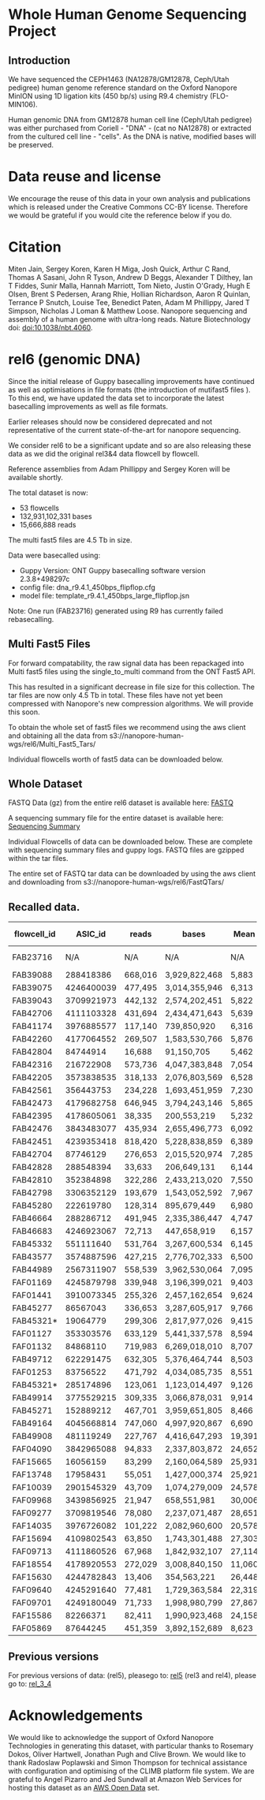 # Whole Human Genome Sequencing Project

## Introduction

We have sequenced the CEPH1463 (NA12878/GM12878, Ceph/Utah pedigree) human genome reference standard on the Oxford Nanopore MinION using 1D ligation kits (450 bp/s) using R9.4 chemistry (FLO-MIN106).

Human genomic DNA from GM12878 human cell line (Ceph/Utah pedigree) was either purchased from Coriell - "DNA" - (cat no NA12878) or extracted from the cultured cell line - "cells".  As the DNA is native, modified bases will be preserved.

# Data reuse and license

We encourage the reuse of this data in your own analysis and publications which is released under the Creative Commons CC-BY license. Therefore we would be grateful if you would cite the reference below if you do.

# Citation

Miten Jain, Sergey Koren, Karen H Miga, Josh Quick, Arthur C Rand, Thomas A Sasani, John R Tyson, Andrew D Beggs, Alexander T Dilthey, Ian T Fiddes, Sunir Malla, Hannah Marriott, Tom Nieto, Justin O'Grady, Hugh E Olsen, Brent S Pedersen, Arang Rhie, Hollian Richardson, Aaron R Quinlan, Terrance P Snutch, Louise Tee, Benedict Paten, Adam M Phillippy, Jared T Simpson, Nicholas J Loman & Matthew Loose. Nanopore sequencing and assembly of a human genome with ultra-long reads. Nature Biotechnology doi: <a href="https://doi.org/10.1038/nbt.4060">doi:10.1038/nbt.4060</a>.

# rel6 (genomic DNA)

Since the initial release of Guppy basecalling improvements have continued as well as optimisations in file formats (the introduction of mutifast5 files ). To this end, we have updated the data set to incorporate the latest basecalling improvements as well as file formats.

Earlier releases should now be considered deprecated and not representative of the current state-of-the-art for nanopore sequencing.

We consider rel6 to be a significant update and so are also releasing these data as we did the original rel3&4 data flowcell by flowcell.

Reference assemblies from Adam Phillippy and Sergey Koren will be available shortly.

The total dataset is now:

* 53 flowcells
* 132,931,102,331 bases
* 15,666,888 reads

The multi fast5 files are 4.5 Tb in size.
 
Data were basecalled using:
 * Guppy Version: ONT Guppy basecalling software version 2.3.8+498297c
 * config file: dna_r9.4.1_450bps_flipflop.cfg
 * model file: template_r9.4.1_450bps_large_flipflop.jsn
 
 
 Note: One run (FAB23716) generated using R9 has currently failed rebasecalling.
 
## Multi Fast5 Files

For forward compatability, the raw signal data has been repackaged into Multi fast5 files using the single_to_multi command from the ONT Fast5 API.

This has resulted in a significant decrease in file size for this collection. The tar files are now only 4.5 Tb in total. These files have not yet been compressed with Nanopore's new compression algorithms. We will provide this soon. 

To obtain the whole set of fast5 files we recommend using the aws client and obtaining all the data from s3://nanopore-human-wgs/rel6/Multi_Fast5_Tars/

Individual flowcells worth of fast5 data can be downloaded below.
 
## Whole Dataset

FASTQ Data (gz) from the entire rel6 dataset is available here: [FASTQ](http://s3.amazonaws.com/nanopore-human-wgs/rel6/rel_6.fastq.gz)

A sequencing summary file for the entire dataset is available here: [Sequencing Summary](http://s3.amazonaws.com/nanopore-human-wgs/rel6/rel_6_sequencing_summary.txt.gz)

Individual Flowcells of data can be downloaded below. These are complete with sequencing summary files and guppy logs. FASTQ files are gzipped within the tar files.

The entire set of FASTQ tar data can be downloaded by using the aws client and downloading from s3://nanopore-human-wgs/rel6/FastQTars/

 
## Recalled data.

| flowcell_id | ASIC_id    | reads   | bases         | Mean   | N50     | Date       | Centre  | SampleType | Kit      | Pore | Links (Fastq/Fast5)                                                                                                                                                                                            |
|-------------|------------|---------|---------------|--------|---------|------------|---------|------------|----------|------|----------------------------------------------------------------------------------------------------------------------------------------------------------------------------------------------------------------|
| FAB23716    | N/A        | N/A     | N/A           | N/A    | N/A     | 14/07/2016 | UBC     | DNA        | Rapid    | R9   | Data Not Available                                                                                                                                                                                             |
| FAB39088    | 288418386  | 668,016 | 3,929,822,468 | 5,883  | 11,218  | 19/09/2016 | Notts   | DNA        | Ligation | R9.4 | [FASTQ](http://s3.amazonaws.com/nanopore-human-wgs/rel6/FastQTars/FAB39088-288418386_Multi.tar)/[FAST5](http://s3.amazonaws.com/nanopore-human-wgs/rel6/Multi_Fast5_Tars/FAB39088-288418386_Multi_Fast5.tar)   |
| FAB39075    | 4246400039 | 477,495 | 3,014,355,946 | 6,313  | 13,297  | 20/09/2016 | UBC     | DNA        | Ligation | R9.4 | [FASTQ](http://s3.amazonaws.com/nanopore-human-wgs/rel6/FastQTars/FAB39075-4246400039_Multi.tar)/[FAST5](http://s3.amazonaws.com/nanopore-human-wgs/rel6/Multi_Fast5_Tars/FAB39075-4246400039_Multi_Fast5.tar) |
| FAB39043    | 3709921973 | 442,132 | 2,574,202,451 | 5,822  | 11,141  | 23/09/2016 | Bham    | DNA        | Ligation | R9.4 | [FASTQ](http://s3.amazonaws.com/nanopore-human-wgs/rel6/FastQTars/FAB39043-3709921973_Multi.tar)/[FAST5](http://s3.amazonaws.com/nanopore-human-wgs/rel6/Multi_Fast5_Tars/FAB39043-3709921973_Multi_Fast5.tar) |
| FAB42706    | 4111103328 | 431,694 | 2,434,471,643 | 5,639  | 9,708   | 12/10/2016 | UBC     | DNA        | Ligation | R9.4 | [FASTQ](http://s3.amazonaws.com/nanopore-human-wgs/rel6/FastQTars/FAB42706-4111103328_Multi.tar)/[FAST5](http://s3.amazonaws.com/nanopore-human-wgs/rel6/Multi_Fast5_Tars/FAB42706-4111103328_Multi_Fast5.tar) |
| FAB41174    | 3976885577 | 117,140 | 739,850,920   | 6,316  | 8,010   | 13/10/2016 | Bham    | DNA        | Ligation | R9.4 | [FASTQ](http://s3.amazonaws.com/nanopore-human-wgs/rel6/FastQTars/FAB41174-3976885577_Multi.tar)/[FAST5](http://s3.amazonaws.com/nanopore-human-wgs/rel6/Multi_Fast5_Tars/FAB41174-3976885577_Multi_Fast5.tar) |
| FAB42260    | 4177064552 | 269,507 | 1,583,530,766 | 5,876  | 10,022  | 13/10/2016 | UBC     | DNA        | Ligation | R9.4 | [FASTQ](http://s3.amazonaws.com/nanopore-human-wgs/rel6/FastQTars/FAB42260-4177064552_Multi.tar)/[FAST5](http://s3.amazonaws.com/nanopore-human-wgs/rel6/Multi_Fast5_Tars/FAB42260-4177064552_Multi_Fast5.tar) |
| FAB42804    | 84744914   | 16,688  | 91,150,705    | 5,462  | 7,427   | 14/10/2016 | Bham    | DNA        | Ligation | R9.4 | [FASTQ](http://s3.amazonaws.com/nanopore-human-wgs/rel6/FastQTars/FAB42804-84744914_Multi.tar)/[FAST5](http://s3.amazonaws.com/nanopore-human-wgs/rel6/Multi_Fast5_Tars/FAB42804-84744914_Multi_Fast5.tar)     |
| FAB42316    | 216722908  | 573,736 | 4,047,383,848 | 7,054  | 8,493   | 14/10/2016 | Notts   | DNA        | Ligation | R9.4 | [FASTQ](http://s3.amazonaws.com/nanopore-human-wgs/rel6/FastQTars/FAB42316-216722908_Multi.tar)/[FAST5](http://s3.amazonaws.com/nanopore-human-wgs/rel6/Multi_Fast5_Tars/FAB42316-216722908_Multi_Fast5.tar)   |
| FAB42205    | 3573838535 | 318,133 | 2,076,803,569 | 6,528  | 10,955  | 14/10/2016 | Notts   | DNA        | Ligation | R9.4 | [FASTQ](http://s3.amazonaws.com/nanopore-human-wgs/rel6/FastQTars/FAB42205-3573838535_Multi.tar)/[FAST5](http://s3.amazonaws.com/nanopore-human-wgs/rel6/Multi_Fast5_Tars/FAB42205-3573838535_Multi_Fast5.tar) |
| FAB42561    | 356443753  | 234,228 | 1,693,451,959 | 7,230  | 12,074  | 19/10/2016 | Notts   | DNA        | Ligation | R9.4 | [FASTQ](http://s3.amazonaws.com/nanopore-human-wgs/rel6/FastQTars/FAB42561-356443753_Multi.tar)/[FAST5](http://s3.amazonaws.com/nanopore-human-wgs/rel6/Multi_Fast5_Tars/FAB42561-356443753_Multi_Fast5.tar)   |
| FAB42473    | 4179682758 | 646,945 | 3,794,243,146 | 5,865  | 10,316  | 19/10/2016 | UBC     | DNA        | Ligation | R9.4 | [FASTQ](http://s3.amazonaws.com/nanopore-human-wgs/rel6/FastQTars/FAB42473-4179682758_Multi.tar)/[FAST5](http://s3.amazonaws.com/nanopore-human-wgs/rel6/Multi_Fast5_Tars/FAB42473-4179682758_Multi_Fast5.tar) |
| FAB42395    | 4178605061 | 38,335  | 200,553,219   | 5,232  | 10,952  | 20/10/2016 | Norwich | DNA        | Ligation | R9.4 | [FASTQ](http://s3.amazonaws.com/nanopore-human-wgs/rel6/FastQTars/FAB42395-4178605061_Multi.tar)/[FAST5](http://s3.amazonaws.com/nanopore-human-wgs/rel6/Multi_Fast5_Tars/FAB42395-4178605061_Multi_Fast5.tar) |
| FAB42476    | 3843483077 | 435,934 | 2,655,496,773 | 6,092  | 10,492  | 27/10/2016 | UBC     | DNA        | Ligation | R9.4 | [FASTQ](http://s3.amazonaws.com/nanopore-human-wgs/rel6/FastQTars/FAB42476-3843483077_Multi.tar)/[FAST5](http://s3.amazonaws.com/nanopore-human-wgs/rel6/Multi_Fast5_Tars/FAB42476-3843483077_Multi_Fast5.tar) |
| FAB42451    | 4239353418 | 818,420 | 5,228,838,859 | 6,389  | 10,490  | 28/10/2016 | Notts   | DNA        | Ligation | R9.4 | [FASTQ](http://s3.amazonaws.com/nanopore-human-wgs/rel6/FastQTars/FAB42451-4239353418_Multi.tar)/[FAST5](http://s3.amazonaws.com/nanopore-human-wgs/rel6/Multi_Fast5_Tars/FAB42451-4239353418_Multi_Fast5.tar) |
| FAB42704    | 87746129   | 276,653 | 2,015,520,974 | 7,285  | 11,804  | 28/10/2016 | UBC     | DNA        | Ligation | R9.4 | [FASTQ](http://s3.amazonaws.com/nanopore-human-wgs/rel6/FastQTars/FAB42704-87746129_Multi.tar)/[FAST5](http://s3.amazonaws.com/nanopore-human-wgs/rel6/Multi_Fast5_Tars/FAB42704-87746129_Multi_Fast5.tar)     |
| FAB42828    | 288548394  | 33,633  | 206,649,131   | 6,144  | 12,406  | 01/11/2016 | Norwich | DNA        | Ligation | R9.4 | [FASTQ](http://s3.amazonaws.com/nanopore-human-wgs/rel6/FastQTars/FAB42828-288548394_Multi.tar)/[FAST5](http://s3.amazonaws.com/nanopore-human-wgs/rel6/Multi_Fast5_Tars/FAB42828-288548394_Multi_Fast5.tar)   |
| FAB42810    | 352384898  | 322,286 | 2,433,213,020 | 7,550  | 12,796  | 02/11/2016 | Norwich | DNA        | Ligation | R9.4 | [FASTQ](http://s3.amazonaws.com/nanopore-human-wgs/rel6/FastQTars/FAB42810-352384898_Multi.tar)/[FAST5](http://s3.amazonaws.com/nanopore-human-wgs/rel6/Multi_Fast5_Tars/FAB42810-352384898_Multi_Fast5.tar)   |
| FAB42798    | 3306352129 | 193,679 | 1,543,052,592 | 7,967  | 13,046  | 03/11/2016 | Norwich | DNA        | Ligation | R9.4 | [FASTQ](http://s3.amazonaws.com/nanopore-human-wgs/rel6/FastQTars/FAB42798-3306352129_Multi.tar)/[FAST5](http://s3.amazonaws.com/nanopore-human-wgs/rel6/Multi_Fast5_Tars/FAB42798-3306352129_Multi_Fast5.tar) |
| FAB45280    | 222619780  | 128,314 | 895,679,449   | 6,980  | 11,404  | 11/11/2016 | Norwich | DNA        | Ligation | R9.4 | [FASTQ](http://s3.amazonaws.com/nanopore-human-wgs/rel6/FastQTars/FAB45280-222619780_Multi.tar)/[FAST5](http://s3.amazonaws.com/nanopore-human-wgs/rel6/Multi_Fast5_Tars/FAB45280-222619780_Multi_Fast5.tar)   |
| FAB46664    | 288286712  | 491,945 | 2,335,386,447 | 4,747  | 8,819   | 15/11/2016 | UBC     | DNA        | Ligation | R9.4 | [FASTQ](http://s3.amazonaws.com/nanopore-human-wgs/rel6/FastQTars/FAB46664-288286712_Multi.tar)/[FAST5](http://s3.amazonaws.com/nanopore-human-wgs/rel6/Multi_Fast5_Tars/FAB46664-288286712_Multi_Fast5.tar)   |
| FAB46683    | 4246923067 | 72,713  | 447,658,919   | 6,157  | 12,183  | 17/11/2016 | Bham    | DNA        | Ligation | R9.4 | [FASTQ](http://s3.amazonaws.com/nanopore-human-wgs/rel6/FastQTars/FAB46683-4246923067_Multi.tar)/[FAST5](http://s3.amazonaws.com/nanopore-human-wgs/rel6/Multi_Fast5_Tars/FAB46683-4246923067_Multi_Fast5.tar) |
| FAB45332    | 551111640  | 531,764 | 3,267,600,534 | 6,145  | 10,885  | 17/11/2016 | UBC     | DNA        | Ligation | R9.4 | [FASTQ](http://s3.amazonaws.com/nanopore-human-wgs/rel6/FastQTars/FAB45332-551111640_Multi.tar)/[FAST5](http://s3.amazonaws.com/nanopore-human-wgs/rel6/Multi_Fast5_Tars/FAB45332-551111640_Multi_Fast5.tar)   |
| FAB43577    | 3574887596 | 427,215 | 2,776,702,333 | 6,500  | 9,125   | 18/11/2016 | UCSC    | DNA        | Ligation | R9.4 | [FASTQ](http://s3.amazonaws.com/nanopore-human-wgs/rel6/FastQTars/FAB43577-3574887596_Multi.tar)/[FAST5](http://s3.amazonaws.com/nanopore-human-wgs/rel6/Multi_Fast5_Tars/FAB43577-3574887596_Multi_Fast5.tar) |
| FAB44989    | 2567311907 | 558,539 | 3,962,530,064 | 7,095  | 9,747   | 18/11/2016 | UCSC    | DNA        | Ligation | R9.4 | [FASTQ](http://s3.amazonaws.com/nanopore-human-wgs/rel6/FastQTars/FAB44989-2567311907_Multi.tar)/[FAST5](http://s3.amazonaws.com/nanopore-human-wgs/rel6/Multi_Fast5_Tars/FAB44989-2567311907_Multi_Fast5.tar) |
| FAF01169    | 4245879798 | 339,948 | 3,196,399,021 | 9,403  | 13,852  | 22/11/2016 | Bham    | Cells      | Ligation | R9.4 | [FASTQ](http://s3.amazonaws.com/nanopore-human-wgs/rel6/FastQTars/FAF01169-4245879798_Multi.tar)/[FAST5](http://s3.amazonaws.com/nanopore-human-wgs/rel6/Multi_Fast5_Tars/FAF01169-4245879798_Multi_Fast5.tar) |
| FAF01441    | 3910073345 | 255,326 | 2,457,162,654 | 9,624  | 13,926  | 22/11/2016 | Bham    | Cells      | Ligation | R9.4 | [FASTQ](http://s3.amazonaws.com/nanopore-human-wgs/rel6/FastQTars/FAF01441-3910073345_Multi.tar)/[FAST5](http://s3.amazonaws.com/nanopore-human-wgs/rel6/Multi_Fast5_Tars/FAF01441-3910073345_Multi_Fast5.tar) |
| FAB45277    | 86567043   | 336,653 | 3,287,605,917 | 9,766  | 14,002  | 22/11/2016 | Notts   | Cells      | Ligation | R9.4 | [FASTQ](http://s3.amazonaws.com/nanopore-human-wgs/rel6/FastQTars/FAB45277-86567043_Multi.tar)/[FAST5](http://s3.amazonaws.com/nanopore-human-wgs/rel6/Multi_Fast5_Tars/FAB45277-86567043_Multi_Fast5.tar)     |
| FAB45321*   | 19064779   | 299,306 | 2,817,977,026 | 9,415  | 13,594  | 22/11/2016 | Notts   | Cells      | Ligation | R9.4 | [FASTQ](http://s3.amazonaws.com/nanopore-human-wgs/rel6/FastQTars/FAB45321*-19064779_Multi.tar)/[FAST5](http://s3.amazonaws.com/nanopore-human-wgs/rel6/Multi_Fast5_Tars/FAB45321*-19064779_Multi_Fast5.tar)   |
| FAF01127    | 353303576  | 633,129 | 5,441,337,578 | 8,594  | 12,847  | 25/11/2016 | Bham    | Cells      | Ligation | R9.4 | [FASTQ](http://s3.amazonaws.com/nanopore-human-wgs/rel6/FastQTars/FAF01127-353303576_Multi.tar)/[FAST5](http://s3.amazonaws.com/nanopore-human-wgs/rel6/Multi_Fast5_Tars/FAF01127-353303576_Multi_Fast5.tar)   |
| FAF01132    | 84868110   | 719,983 | 6,269,018,010 | 8,707  | 12,999  | 25/11/2016 | Bham    | Cells      | Ligation | R9.4 | [FASTQ](http://s3.amazonaws.com/nanopore-human-wgs/rel6/FastQTars/FAF01132-84868110_Multi.tar)/[FAST5](http://s3.amazonaws.com/nanopore-human-wgs/rel6/Multi_Fast5_Tars/FAF01132-84868110_Multi_Fast5.tar)     |
| FAB49712    | 622291475  | 632,305 | 5,376,464,744 | 8,503  | 12,540  | 28/11/2016 | Bham    | Cells      | Ligation | R9.4 | [FASTQ](http://s3.amazonaws.com/nanopore-human-wgs/rel6/FastQTars/FAB49712-622291475_Multi.tar)/[FAST5](http://s3.amazonaws.com/nanopore-human-wgs/rel6/Multi_Fast5_Tars/FAB49712-622291475_Multi_Fast5.tar)   |
| FAF01253    | 83756522   | 471,792 | 4,034,085,735 | 8,551  | 12,561  | 28/11/2016 | Bham    | Cells      | Ligation | R9.4 | [FASTQ](http://s3.amazonaws.com/nanopore-human-wgs/rel6/FastQTars/FAF01253-83756522_Multi.tar)/[FAST5](http://s3.amazonaws.com/nanopore-human-wgs/rel6/Multi_Fast5_Tars/FAF01253-83756522_Multi_Fast5.tar)     |
| FAB45321*   | 285174896  | 123,061 | 1,123,014,497 | 9,126  | 12,703  | 28/11/2016 | Notts   | Cells      | Ligation | R9.4 | [FASTQ](http://s3.amazonaws.com/nanopore-human-wgs/rel6/FastQTars/FAB45321*-285174896_Multi.tar)/[FAST5](http://s3.amazonaws.com/nanopore-human-wgs/rel6/Multi_Fast5_Tars/FAB45321*-285174896_Multi_Fast5.tar) |
| FAB49914    | 3775529215 | 309,335 | 3,066,878,031 | 9,914  | 14,027  | 28/11/2016 | Notts   | Cells      | Ligation | R9.4 | [FASTQ](http://s3.amazonaws.com/nanopore-human-wgs/rel6/FastQTars/FAB49914-3775529215_Multi.tar)/[FAST5](http://s3.amazonaws.com/nanopore-human-wgs/rel6/Multi_Fast5_Tars/FAB49914-3775529215_Multi_Fast5.tar) |
| FAB45271    | 152889212  | 467,701 | 3,959,651,805 | 8,466  | 12,564  | 28/11/2016 | Notts   | Cells      | Ligation | R9.4 | [FASTQ](http://s3.amazonaws.com/nanopore-human-wgs/rel6/FastQTars/FAB45271-152889212_Multi.tar)/[FAST5](http://s3.amazonaws.com/nanopore-human-wgs/rel6/Multi_Fast5_Tars/FAB45271-152889212_Multi_Fast5.tar)   |
| FAB49164    | 4045668814 | 747,060 | 4,997,920,867 | 6,690  | 9,366   | 06/12/2016 | UCSC    | DNA        | Ligation | R9.4 | [FASTQ](http://s3.amazonaws.com/nanopore-human-wgs/rel6/FastQTars/FAB49164-4045668814_Multi.tar)/[FAST5](http://s3.amazonaws.com/nanopore-human-wgs/rel6/Multi_Fast5_Tars/FAB49164-4045668814_Multi_Fast5.tar) |
| FAB49908    | 481119249  | 227,767 | 4,416,647,293 | 19,391 | 41,839  | 09/12/2016 | Bham    | Cells      | Rapid    | R9.4 | [FASTQ](http://s3.amazonaws.com/nanopore-human-wgs/rel6/FastQTars/FAB49908-481119249_Multi.tar)/[FAST5](http://s3.amazonaws.com/nanopore-human-wgs/rel6/Multi_Fast5_Tars/FAB49908-481119249_Multi_Fast5.tar)   |
| FAF04090    | 3842965088 | 94,833  | 2,337,803,872 | 24,652 | 85,013  | 09/12/2016 | Bham    | Cells      | Rapid    | R9.4 | [FASTQ](http://s3.amazonaws.com/nanopore-human-wgs/rel6/FastQTars/FAF04090-3842965088_Multi.tar)/[FAST5](http://s3.amazonaws.com/nanopore-human-wgs/rel6/Multi_Fast5_Tars/FAF04090-3842965088_Multi_Fast5.tar) |
| FAF15665    | 16056159   | 83,299  | 2,160,064,589 | 25,931 | 105,528 | 10/03/2017 | Notts   | Cells      | Ultra    | R9.4 | [FASTQ](http://s3.amazonaws.com/nanopore-human-wgs/rel6/FastQTars/FAF15665-16056159_Multi.tar)/[FAST5](http://s3.amazonaws.com/nanopore-human-wgs/rel6/Multi_Fast5_Tars/FAF15665-16056159_Multi_Fast5.tar)     |
| FAF13748    | 17958431   | 55,051  | 1,427,000,374 | 25,921 | 75,193  | 10/03/2017 | Notts   | Cells      | Ultra    | R9.4 | [FASTQ](http://s3.amazonaws.com/nanopore-human-wgs/rel6/FastQTars/FAF13748-17958431_Multi.tar)/[FAST5](http://s3.amazonaws.com/nanopore-human-wgs/rel6/Multi_Fast5_Tars/FAF13748-17958431_Multi_Fast5.tar)     |
| FAF10039    | 2901545329 | 43,709  | 1,074,279,009 | 24,578 | 60,128  | 01/03/2017 | Bham    | Cells      | Ultra    | R9.4 | [FASTQ](http://s3.amazonaws.com/nanopore-human-wgs/rel6/FastQTars/FAF10039-2901545329_Multi.tar)/[FAST5](http://s3.amazonaws.com/nanopore-human-wgs/rel6/Multi_Fast5_Tars/FAF10039-2901545329_Multi_Fast5.tar) |
| FAF09968    | 3439856925 | 21,947  | 658,551,981   | 30,006 | 125,607 | 03/03/2017 | Bham    | Cells      | Ultra    | R9.4 | [FASTQ](http://s3.amazonaws.com/nanopore-human-wgs/rel6/FastQTars/FAF09968-3439856925_Multi.tar)/[FAST5](http://s3.amazonaws.com/nanopore-human-wgs/rel6/Multi_Fast5_Tars/FAF09968-3439856925_Multi_Fast5.tar) |
| FAF09277    | 3709819546 | 78,080  | 2,237,071,487 | 28,651 | 118,062 | 03/06/2017 | Bham    | Cells      | Ultra    | R9.4 | [FASTQ](http://s3.amazonaws.com/nanopore-human-wgs/rel6/FastQTars/FAF09277-3709819546_Multi.tar)/[FAST5](http://s3.amazonaws.com/nanopore-human-wgs/rel6/Multi_Fast5_Tars/FAF09277-3709819546_Multi_Fast5.tar) |
| FAF14035    | 3976726082 | 101,222 | 2,082,960,600 | 20,578 | 88,613  | 08/03/2017 | Notts   | Cells      | Ultra    | R9.4 | [FASTQ](http://s3.amazonaws.com/nanopore-human-wgs/rel6/FastQTars/FAF14035-3976726082_Multi.tar)/[FAST5](http://s3.amazonaws.com/nanopore-human-wgs/rel6/Multi_Fast5_Tars/FAF14035-3976726082_Multi_Fast5.tar) |
| FAF15694    | 4109802543 | 63,850  | 1,743,301,488 | 27,303 | 103,541 | 06/03/2017 | Bham    | Cells      | Ultra    | R9.4 | [FASTQ](http://s3.amazonaws.com/nanopore-human-wgs/rel6/FastQTars/FAF15694-4109802543_Multi.tar)/[FAST5](http://s3.amazonaws.com/nanopore-human-wgs/rel6/Multi_Fast5_Tars/FAF15694-4109802543_Multi_Fast5.tar) |
| FAF09713    | 4111860526 | 67,968  | 1,842,932,107 | 27,114 | 93,737  | 07/03/2017 | Bham    | Cells      | Ultra    | R9.4 | [FASTQ](http://s3.amazonaws.com/nanopore-human-wgs/rel6/FastQTars/FAF09713-4111860526_Multi.tar)/[FAST5](http://s3.amazonaws.com/nanopore-human-wgs/rel6/Multi_Fast5_Tars/FAF09713-4111860526_Multi_Fast5.tar) |
| FAF18554    | 4178920553 | 272,029 | 3,008,840,150 | 11,060 | 25,583  | 06/03/2017 | UBC     | Cells      | Rapid    | R9.4 | [FASTQ](http://s3.amazonaws.com/nanopore-human-wgs/rel6/FastQTars/FAF18554-4178920553_Multi.tar)/[FAST5](http://s3.amazonaws.com/nanopore-human-wgs/rel6/Multi_Fast5_Tars/FAF18554-4178920553_Multi_Fast5.tar) |
| FAF15630    | 4244782843 | 13,406  | 354,563,221   | 26,448 | 107,403 | 09/03/2017 | Notts   | Cells      | Ultra    | R9.4 | [FASTQ](http://s3.amazonaws.com/nanopore-human-wgs/rel6/FastQTars/FAF15630-4244782843_Multi.tar)/[FAST5](http://s3.amazonaws.com/nanopore-human-wgs/rel6/Multi_Fast5_Tars/FAF15630-4244782843_Multi_Fast5.tar) |
| FAF09640    | 4245291640 | 77,481  | 1,729,363,584 | 22,319 | 89,354  | 07/03/2017 | Bham    | Cells      | Ultra    | R9.4 | [FASTQ](http://s3.amazonaws.com/nanopore-human-wgs/rel6/FastQTars/FAF09640-4245291640_Multi.tar)/[FAST5](http://s3.amazonaws.com/nanopore-human-wgs/rel6/Multi_Fast5_Tars/FAF09640-4245291640_Multi_Fast5.tar) |
| FAF09701    | 4249180049 | 71,733  | 1,998,980,799 | 27,867 | 116,126 | 03/03/2017 | Bham    | Cells      | Ultra    | R9.4 | [FASTQ](http://s3.amazonaws.com/nanopore-human-wgs/rel6/FastQTars/FAF09701-4249180049_Multi.tar)/[FAST5](http://s3.amazonaws.com/nanopore-human-wgs/rel6/Multi_Fast5_Tars/FAF09701-4249180049_Multi_Fast5.tar) |
| FAF15586    | 82266371   | 82,411  | 1,990,923,468 | 24,158 | 116,036 | 08/03/2017 | Bham    | Cells      | Ultra    | R9.4 | [FASTQ](http://s3.amazonaws.com/nanopore-human-wgs/rel6/FastQTars/FAF15586-82266371_Multi.tar)/[FAST5](http://s3.amazonaws.com/nanopore-human-wgs/rel6/Multi_Fast5_Tars/FAF15586-82266371_Multi_Fast5.tar)     |
| FAF05869    | 87644245   | 451,359 | 3,892,152,689 | 8,623  | 14,576  | 08/03/2017 | UBC     | Cells      | Ligation | R9.4 | [FASTQ](http://s3.amazonaws.com/nanopore-human-wgs/rel6/FastQTars/FAF05869-87644245_Multi.tar)/[FAST5](http://s3.amazonaws.com/nanopore-human-wgs/rel6/Multi_Fast5_Tars/FAF05869-87644245_Multi_Fast5.tar)     |
 


## Previous versions

For previous versions of data:
    (rel5), pleasego to: [rel5](nanopore-human-genome/rel5.md)
    (rel3 and rel4), please go to: [rel_3_4](nanopore-human-genome/rel_3_4.md)

# Acknowledgements

We would like to acknowledge the support of Oxford Nanopore Technologies in generating this dataset, with particular thanks to Rosemary Dokos, Oliver Hartwell, Jonathan Pugh and Clive Brown. We would like to thank Radoslaw Poplawski and Simon Thompson for technical assistance with configuration and optimising of the CLIMB platform file system. We are grateful to Angel Pizarro and Jed Sundwall at Amazon Web Services for hosting this dataset as an <a href="https://aws.amazon.com/government-education/open-data/">AWS Open Data</a> set.

